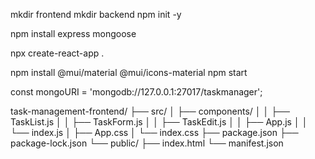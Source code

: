mkdir frontend
mkdir backend
npm init -y


npm install express mongoose


npx create-react-app .


npm install @mui/material @mui/icons-material
npm start



const mongoURI = 'mongodb://127.0.0.1:27017/taskmanager';





task-management-frontend/
├── src/
│   ├── components/
│   │   ├── TaskList.js
│   │   ├── TaskForm.js
│   │   ├── TaskEdit.js
│   │   ├── App.js
│   │   └── index.js
│   ├── App.css
│   └── index.css
├── package.json
├── package-lock.json
└── public/
    ├── index.html
    └── manifest.json
